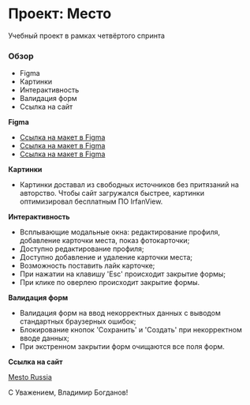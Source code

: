 # Проект: Место
Учебный проект в рамках четвёртого спринта

### Обзор

* Figma
* Картинки
* Интерактивность
* Валидация форм
* Ссылка на сайт

**Figma**

* [Ссылка на макет в Figma](https://www.figma.com/file/2cn9N9jSkmxD84oJik7xL7/JavaScript.-Sprint-4?node-id=0%3A1)
* [Ссылка на макет в Figma](https://www.figma.com/file/bjyvbKKJN2naO0ucURl2Z0/JavaScript.-Sprint-5?node-id=0%3A1)
* [Ссылка на макет в Figma](https://www.figma.com/file/kRVLKwYG3d1HGLvh7JFWRT/JavaScript.-Sprint-6?node-id=0%3A1)

**Картинки**

* Картинки доставал из свободных источников без притязаний на авторство.
Чтобы сайт загружался быстрее, картинки оптимизировал бесплатным ПО IrfanView.

**Интерактивность**

- Всплывающие модальные окна: редактирование профиля, добавление карточки места, показ фотокарточки;
- Доступно редактирование профиля;
- Доступно добавление и удаление карточки места;
- Возможность поставить лайк карточке;
- При нажатии на клавишу 'Esc' происходит закрытие формы;
- При клике по оверлею происходит закрытие формы.

**Валидация форм**
- Валидация форм на ввод некорректных данных с выводом стандартных браузерных ошибок;
- Блокирование кнопок 'Сохранить' и 'Создать' при некорректном вводе данных;
- При экстренном закрытии форм очищаются все поля форм.

**Ссылка на сайт**

[Mesto Russia](https://elmechanicus.github.io/mesto/)

С Уважением, Владимир Богданов!